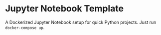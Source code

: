 # Jupyter Notebook Template

A Dockerized Jupyter Notebook setup for quick Python projects. Just run `docker-compose up`.
